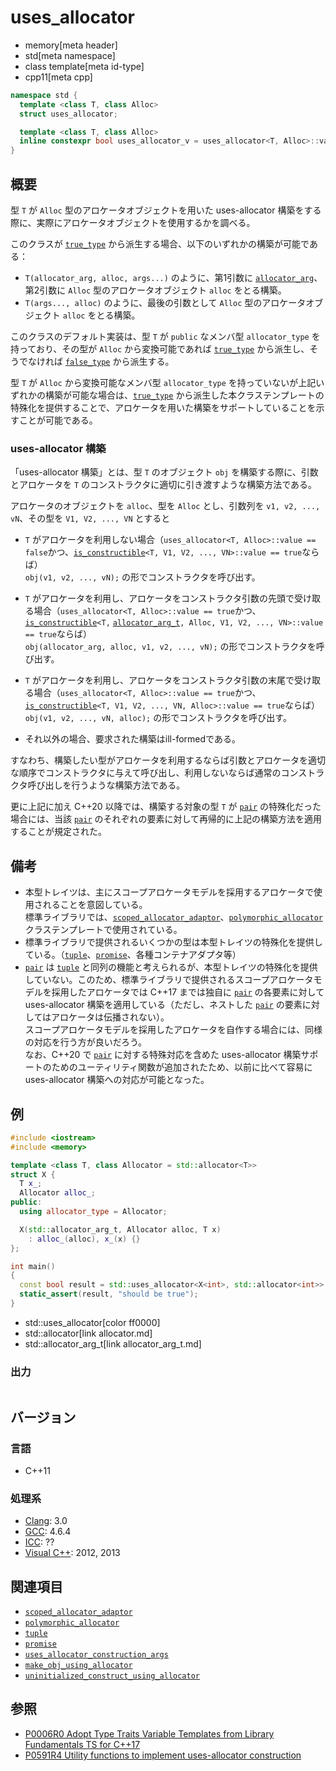 # uses_allocator
* memory[meta header]
* std[meta namespace]
* class template[meta id-type]
* cpp11[meta cpp]

```cpp
namespace std {
  template <class T, class Alloc>
  struct uses_allocator;

  template <class T, class Alloc>
  inline constexpr bool uses_allocator_v = uses_allocator<T, Alloc>::value; // C++17 から
}
```

## 概要
型 `T` が `Alloc` 型のアロケータオブジェクトを用いた uses-allocator 構築をする際に、実際にアロケータオブジェクトを使用するかを調べる。

このクラスが [`true_type`](/reference/type_traits/true_type.md) から派生する場合、以下のいずれかの構築が可能である：

- `T(allocator_arg, alloc, args...)` のように、第1引数に [`allocator_arg`](allocator_arg_t.md)、第2引数に `Alloc` 型のアロケータオブジェクト `alloc` をとる構築。
- `T(args..., alloc)` のように、最後の引数として `Alloc` 型のアロケータオブジェクト `alloc` をとる構築。

このクラスのデフォルト実装は、型 `T` が `public` なメンバ型 `allocator_type` を持っており、その型が `Alloc` から変換可能であれば [`true_type`](/reference/type_traits/true_type.md) から派生し、そうでなければ [`false_type`](/reference/type_traits/false_type.md) から派生する。  

型 `T` が `Alloc` から変換可能なメンバ型 `allocator_type` を持っていないが上記いずれかの構築が可能な場合は、[`true_type`](/reference/type_traits/true_type.md) から派生した本クラステンプレートの特殊化を提供することで、アロケータを用いた構築をサポートしていることを示すことが可能である。

### uses-allocator 構築
「uses-allocator 構築」とは、型 `T` のオブジェクト `obj` を構築する際に、引数とアロケータを `T` のコンストラクタに適切に引き渡すような構築方法である。

アロケータのオブジェクトを `alloc`、型を `Alloc` とし、引数列を `v1, v2, ..., vN`、その型を `V1, V2, ..., VN` とすると

- `T` がアロケータを利用しない場合（`uses_allocator<T, Alloc>::value == false`かつ、[`is_constructible`](/reference/type_traits/is_constructible.md)`<T, V1, V2, ..., VN>::value == true`ならば）  
`obj(v1, v2, ..., vN);` の形でコンストラクタを呼び出す。

- `T` がアロケータを利用し、アロケータをコンストラクタ引数の先頭で受け取る場合（`uses_allocator<T, Alloc>::value == true`かつ、[`is_constructible`](/reference/type_traits/is_constructible.md)`<T,` [`allocator_arg_t`](/reference/memory/allocator_arg_t.md)`, Alloc, V1, V2, ..., VN>::value == true`ならば）  
`obj(allocator_arg, alloc, v1, v2, ..., vN);` の形でコンストラクタを呼び出す。

- `T` がアロケータを利用し、アロケータをコンストラクタ引数の末尾で受け取る場合（`uses_allocator<T, Alloc>::value == true`かつ、[`is_constructible`](/reference/type_traits/is_constructible.md)`<T, V1, V2, ..., VN, Alloc>::value == true`ならば）  
`obj(v1, v2, ..., vN, alloc);` の形でコンストラクタを呼び出す。

- それ以外の場合、要求された構築はill-formedである。

すなわち、構築したい型がアロケータを利用するならば引数とアロケータを適切な順序でコンストラクタに与えて呼び出し、利用しないならば通常のコンストラクタ呼び出しを行うような構築方法である。

更に上記に加え C++20 以降では、構築する対象の型 `T` が [`pair`](/reference/utility/pair.md) の特殊化だった場合には、当該 [`pair`](/reference/utility/pair.md) のそれぞれの要素に対して再帰的に上記の構築方法を適用することが規定された。


## 備考
- 本型トレイツは、主にスコープアロケータモデルを採用するアロケータで使用されることを意図している。  
	標準ライブラリでは、[`scoped_allocator_adaptor`](/reference/scoped_allocator/scoped_allocator_adaptor.md)、[`polymorphic_allocator`](../memory_resource/polymorphic_allocator.md) クラステンプレートで使用されている。
- 標準ライブラリで提供されるいくつかの型は本型トレイツの特殊化を提供している。（[`tuple`](../tuple/tuple.md)、[`promise`](../future/promise.md)、各種コンテナアダプタ等）  
- [`pair`](../utility/pair.md) は [`tuple`](../tuple/tuple.md) と同列の機能と考えられるが、本型トレイツの特殊化を提供していない。このため、標準ライブラリで提供されるスコープアロケータモデルを採用したアロケータでは C++17 までは独自に [`pair`](../utility/pair.md) の各要素に対して uses-allocator 構築を適用している（ただし、ネストした [`pair`](/reference/utility/pair.md) の要素に対してはアロケータは伝播されない）。  
	スコープアロケータモデルを採用したアロケータを自作する場合には、同様の対応を行う方が良いだろう。  
	なお、C++20 で [`pair`](../utility/pair.md) に対する特殊対応を含めた uses-allocator 構築サポートのためのユーティリティ関数が追加されたため、以前に比べて容易に uses-allocator 構築への対応が可能となった。


## 例
```cpp example
#include <iostream>
#include <memory>

template <class T, class Allocator = std::allocator<T>>
struct X {
  T x_;
  Allocator alloc_;
public:
  using allocator_type = Allocator;

  X(std::allocator_arg_t, Allocator alloc, T x)
    : alloc_(alloc), x_(x) {}
};

int main()
{
  const bool result = std::uses_allocator<X<int>, std::allocator<int>>::value;
  static_assert(result, "should be true");
}
```
* std::uses_allocator[color ff0000]
* std::allocator[link allocator.md]
* std::allocator_arg_t[link allocator_arg_t.md]

### 出力
```
```


## バージョン
### 言語
- C++11

### 処理系
- [Clang](/implementation.md#clang): 3.0
- [GCC](/implementation.md#gcc): 4.6.4
- [ICC](/implementation.md#icc): ??
- [Visual C++](/implementation.md#visual_cpp): 2012, 2013


## 関連項目
- [`scoped_allocator_adaptor`](../scoped_allocator/scoped_allocator_adaptor.md)
- [`polymorphic_allocator`](../memory_resource/polymorphic_allocator.md)
- [`tuple`](../tuple/tuple.md)
- [`promise`](../future/promise.md)
- [`uses_allocator_construction_args`](uses_allocator_construction_args.md)
- [`make_obj_using_allocator`](make_obj_using_allocator.md)
- [`uninitialized_construct_using_allocator`](uninitialized_construct_using_allocator.md)


## 参照
- [P0006R0 Adopt Type Traits Variable Templates from Library Fundamentals TS for C++17](http://www.open-std.org/jtc1/sc22/wg21/docs/papers/2015/p0006r0.html)
- [P0591R4 Utility functions to implement uses-allocator construction](http://www.open-std.org/jtc1/sc22/wg21/docs/papers/2018/p0591r4.pdf)
